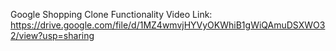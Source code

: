 Google Shopping Clone Functionality Video Link: https://drive.google.com/file/d/1MZ4wmvjHYVyOKWhiB1gWiQAmuDSXWO32/view?usp=sharing

